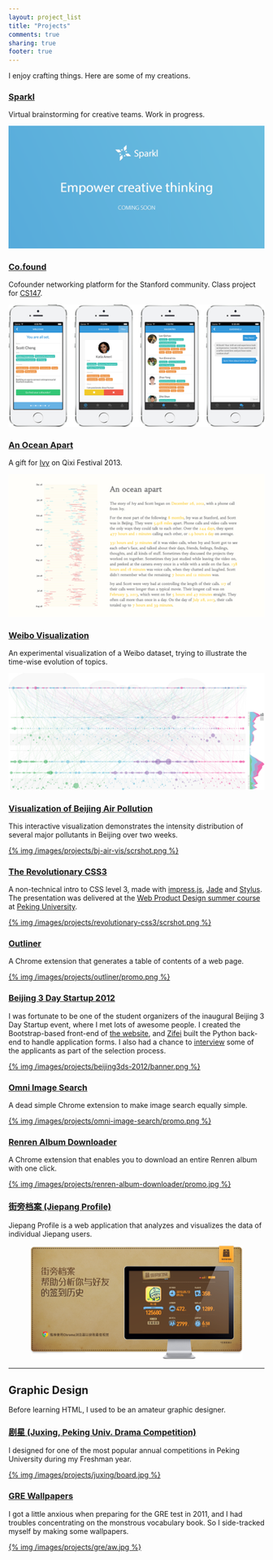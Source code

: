 ```yaml
---
layout: project_list
title: "Projects"
comments: true
sharing: true
footer: true
---
```


I enjoy crafting things. Here are some of my creations.

<h3><a href="https://www.sparkl.us/" class="external">Sparkl</a></h3>

Virtual brainstorming for creative teams. Work in progress.

<p><a href="https://sparkl.us/"><img src="/images/projects/sparkl/splash.png" /></a></p>


<h3><a href="https://co-found.herokuapp.com/" class="external">Co.found</a></h3>

Cofounder networking platform for the Stanford community.
Class project for [CS147](http://hci.stanford.edu/courses/cs147/2014/).

<p><a href="https://co-found.herokuapp.com/"><img src="/images/projects/co-found/splash.png" class="no-shadow" /></a></p>


<h3><a href="http://scottcheng.github.io/an-ocean-apart/" class="external">An Ocean Apart</a></h3>

A gift for <a href="http://ivyguo.com/">Ivy</a> on Qixi Festival 2013.

<p><a href="http://scottcheng.github.io/an-ocean-apart/"><img src="/images/projects/an-ocean-apart/scrshot.png" /></a></p>


<h3><a href="http://scottcheng.github.com/weibo-time-vis/" class="external">Weibo Visualization</a></h3>

An experimental visualization of a Weibo dataset, trying to illustrate the time-wise evolution of topics.

<p><a href="http://scottcheng.github.com/weibo-time-vis/"><img src="/images/projects/weibo-time-vis/scrshot.png" class="no-shadow" /></a></p>


<h3><a href="http://scottcheng.github.com/bj-air-vis/" class="external">Visualization of Beijing Air Pollution</a></h3>

This interactive visualization demonstrates the intensity distribution of several major pollutants in Beijing over two weeks.

[{% img /images/projects/bj-air-vis/scrshot.png %}](http://scottcheng.github.com/bj-air-vis/)


<h3><a href="http://scottcheng.github.com/revolutionary-css3/" class="external">The Revolutionary CSS3</a></h3>

A non-technical intro to CSS level 3, made with [impress.js](http://bartaz.github.com/impress.js/), [Jade](http://jade-lang.com/) and [Stylus](http://learnboost.github.com/stylus/). The presentation was delivered at the [Web Product Design summer course](http://webprodesign.pku.edu.cn/) at [Peking University](http://www.pku.edu.cn/).

[{% img /images/projects/revolutionary-css3/scrshot.png %}](http://scottcheng.github.com/revolutionary-css3/)


<h3><a href="outliner/">Outliner</a></h3>

A Chrome extension that generates a table of contents of a web page.

[{% img /images/projects/outliner/promo.png %}](outliner/)


<h3><a href="http://www.beijing3ds.org/" class="external">Beijing 3 Day Startup 2012</a></h3>

I was fortunate to be one of the student organizers of the inaugural Beijing 3 Day Startup event, where I met lots of awesome people. I created the Bootstrap-based front-end of [the website](http://www.beijing3ds.org/), and [Zifei](http://www.zifeishan.org/) built the Python back-end to handle application forms. I also had a chance to [interview](/blog/2012/10/what-i-learned-as-an-interviewer/) some of the applicants as part of the selection process.

[{% img /images/projects/beijing3ds-2012/banner.png %}](http://www.beijing3ds.org/)


<h3><a href="omni-image-search/">Omni Image Search</a></h3>

A dead simple Chrome extension to make image search equally simple.

[{% img /images/projects/omni-image-search/promo.png %}](omni-image-search/)


<h3><a href="renren-album-downloader/">Renren Album Downloader</a></h3>

A Chrome extension that enables you to download an entire Renren album with one click.

[{% img /images/projects/renren-album-downloader/promo.jpg %}](renren-album-downloader/)


<h3><a href="jieprofile/" class="external">街旁档案 (Jiepang Profile)</a></h3>

Jiepang Profile is a web application that analyzes and visualizes the data of individual Jiepang users.

<p style="text-align:center"><a href="jieprofile/"><img src="/images/projects/jieprofile/splash.png" width="418" class="no-shadow" /></a></p>


- - -


## Graphic Design

Before learning HTML, I used to be an amateur graphic designer.


<h3><a href="juxing/">剧星 (Juxing, Peking Univ. Drama Competition)</a></h3>

I designed for one of the most popular annual competitions in Peking University during my Freshman year.

[{% img /images/projects/juxing/board.jpg %}](juxing/)


<h3><a href="gre-wallpapers/">GRE Wallpapers</a></h3>

I got a little anxious when preparing for the GRE test in 2011, and I had troubles concentrating on the monstrous vocabulary book. So I side-tracked myself by making some wallpapers.

[{% img /images/projects/gre/aw.jpg %}](gre-wallpapers/)


<script src='/javascripts/libs/jquery.min.js'></script>
<script>
$.noConflict();
jQuery(function($) {
  $('a:has(img)').css('border-bottom', 'none');
});
// <a class="external"></a>
// put a link icon on the left
</script>